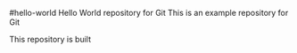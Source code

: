 #hello-world
Hello World repository for Git 
This is an example repository for Git

This repository is built
